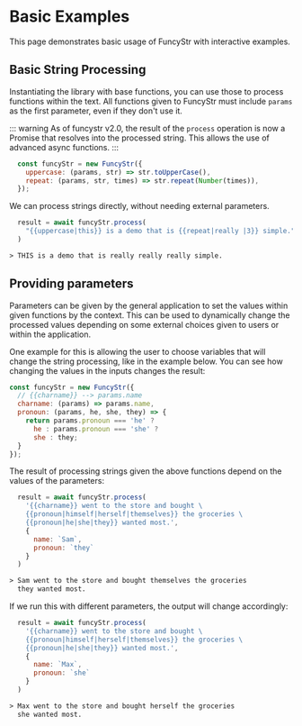 # Basic Examples

This page demonstrates basic usage of FuncyStr with interactive examples.

## Basic String Processing

Instantiating the library with base functions, you can use those to process functions within the text. All functions given to FuncyStr must include `params` as the first parameter, even if they don't use it.

::: warning
As of funcystr v2.0, the result of the `process` operation is now a Promise that resolves into the processed string. This allows the use of advanced async functions.
:::

```js
  const funcyStr = new FuncyStr({
    uppercase: (params, str) => str.toUpperCase(),
    repeat: (params, str, times) => str.repeat(Number(times)),
  });
```

We can process strings directly, without needing external parameters.

```js
  result = await funcyStr.process(
    "{{uppercase|this}} is a demo that is {{repeat|really |3}} simple."
  )
```
```txt
> THIS is a demo that is really really really simple.
```

## Providing parameters 

Parameters can be given by the general application to set the values within given functions by the context. This can be used to dynamically change the processed values depending on some external choices given to users or within the application.

One example for this is allowing the user to choose variables that will change the string processing, like in the example below. You can see how changing the values in the inputs changes the result:

```js
const funcyStr = new FuncyStr({
  // {{charname}} --> params.name
  charname: (params) => params.name,
  pronoun: (params, he, she, they) => {
    return params.pronoun === 'he' ?
      he : params.pronoun === 'she' ?
      she : they;
  }
});
```

The result of processing strings given the above functions depend on the values of the parameters:

```js
  result = await funcyStr.process(
    '{{charname}} went to the store and bought \
    {{pronoun|himself|herself|themselves}} the groceries \
    {{pronoun|he|she|they}} wanted most.',
    {
      name: `Sam`,
      pronoun: `they`
    }
  )
```

```txt
> Sam went to the store and bought themselves the groceries 
  they wanted most.
```

If we run this with different parameters, the output will change accordingly:

```js
  result = await funcyStr.process(
    '{{charname}} went to the store and bought \
    {{pronoun|himself|herself|themselves}} the groceries \
    {{pronoun|he|she|they}} wanted most.',
    {
      name: `Max`,
      pronoun: `she`
    }
  )
```

```txt
> Max went to the store and bought herself the groceries 
  she wanted most.
```

